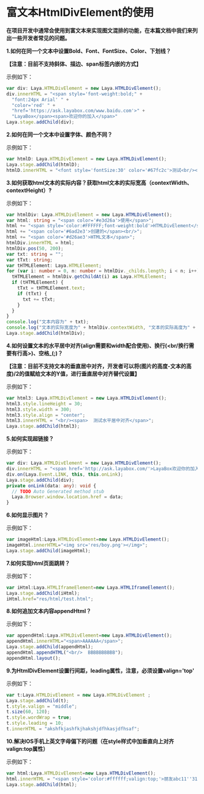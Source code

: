 # 富文本HtmlDivElement的使用

**在项目开发中通常会使用到富文本来实现图文混排的功能，在本篇文档中我们来列出一些开发者常见的问题。**

**1.如何在同一个文本中设置Bold、Font、FontSize、Color、下划线？**

**【注意：目前不支持斜体、描边、span标签内嵌的方式】**

示例如下：

```typescript
var div: Laya.HTMLDivElement = new Laya.HTMLDivElement();
div.innerHTML = "<span style='font-weight:bold;" +
  "font:24px Arial' " +
  "color='red' " +
  "href='https://ask.layabox.com/www.baidu.com'>" +
  "LayaBox</span><span>欢迎你的加入</span>"
Laya.stage.addChild(div);
```

**2.如何在同一个文本中设置字体、颜色不同？**

示例如下：

```typescript
var htmlD: Laya.HTMLDivElement = new Laya.HTMLDivElement();
Laya.stage.addChild(htmlD);
htmlD.innerHTML = "<font style='fontSize:30' color='#67fc2c'>测试<br/></font><font style='fontSize:20'>html组件<br/></font>";
```

**3.如何获取html文本的实际内容？获取html文本的实际宽高（contextWidth、contextHeight）?**

示例如下：

```typescript
var htmlDiv: Laya.HTMLDivElement = new Laya.HTMLDivElement();
var html: string = "<span color='#e3d26a'>使用</span>";
html += "<span style='color:#FFFFFF;font-weight:bold'>HTMLDivElement</span>";
html += "<span color='#6ad2e3'>创建的</span><br/>";
html += "<span color='#d26ae3'>HTML文本</span>";
htmlDiv.innerHTML = html;
htmlDiv.pos(50, 200);
var txt: string = "";
var tTxt: string;
var tHTMLElement: Laya.HTMLElement;
for (var i: number = 0, n: number = htmlDiv._childs.length; i < n; i++) {
  tHTMLElement = htmlDiv.getChildAt(i) as Laya.HTMLElement;
  if (tHTMLElement) {
    tTxt = tHTMLElement.text;
    if (tTxt) {
      txt += tTxt;
    }
  }
}
console.log("文本内容为" + txt);
console.log("文本的实际宽度为" + htmlDiv.contextWidth, "文本的实际高度为" + htmlDiv.contextHeight)
Laya.stage.addChild(htmlDiv);
```

**4.如何设置文本的水平居中对齐(align需要和width配合使用)、换行(<br/换行需要有行高>)、空格_(;)？**

**【注意：目前不支持文本的垂直居中对齐，开发者可以将(图片的高度-文本的高度)/2的值赋给文本的Y值，进行垂直居中对齐替代设置】**

示例如下：

```typescript
var html3: Laya.HTMLDivElement = new Laya.HTMLDivElement();
html3.style.lineHeight = 30;
html3.style.width = 300;
html3.style.align = "center";
html3.innerHTML = "<br/><span>  测试水平居中对齐</span>";
Laya.stage.addChild(html3);
```

**5.如何实现超链接？**

示例如下：

```typescript
var div: Laya.HTMLDivElement = new Laya.HTMLDivElement();
div.innerHTML = "<span href='http://ask.layabox.com/'>LayaBox欢迎你的加入！</span>";
div.on(Laya.Event.LINK, this, this.onLink);
Laya.stage.addChild(div);
private onLink(data: any): void {
  // TODO Auto Generated method stub
  Laya.Browser.window.location.href = data;
}
```

**6.如何显示图片？**

示例如下：

```typescript
var imageHtml:Laya.HTMLDivElement=new Laya.HTMLDivElement();
imageHtml.innerHTML="<img src='res/boy.png'></img>";
Laya.stage.addChild(imageHtml);
```

**7.如何实现html页面跳转？**

示例如下：

```typescript
var iHtml:Laya.HTMLIframeElement=new Laya.HTMLIframeElement();
Laya.stage.addChild(iHtml);
iHtml.href="res/html/test.html";
```

**8.如何追加文本内容appendHtml？**

示例如下：

```typescript
var appendHtml:Laya.HTMLDivElement=new Laya.HTMLDivElement();
appendHtml.innerHTML="<span>AAAAAA</span>";
Laya.stage.addChild(appendHtml);
appendHtml.appendHTML("<br/>  BBBBBBBBBB");
appendHtml.layout();
```

**9.为HtmlDivElement设置行间距，leading属性，注意，必须设置valign='top'**

示例如下：

```typescript
var t:Laya.HTMLDivElement = new Laya.HTMLDivElement ;
Laya.stage.addChild(t);
t.style.valign = "middle";
t.size(60, 120);
t.style.wordWrap = true;
t.style.leading = 10;
t.innerHTML = "akshfkjashfkjhakshjdfhkasjdfhsaf";
```

**10.解决IOS手机上英文字母偏下的问题（在style样式中加垂直向上对齐valign:top属性）**

示例如下：

```typescript
var html:Laya.HTMLDivElement=new Laya.HTMLDivElement();
html.innerHTML = "<span style='color:#ffffff;valign:top;'>朋友abc11''31ABC朋友</span><span href='http://www.baidu.com' target='_blank'>百度</span>";
Laya.stage.addChild(html);
```

